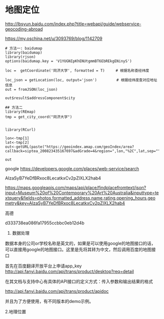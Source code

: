 # 地图定位

http://lbsyun.baidu.com/index.php?title=webapi/guide/webservice-geocoding-abroad



https://my.oschina.net/u/3093769/blog/1142709

```
# 方法一: baidumap
library(baidumap)
library(rjson)
options(baidumap.key = 'V1YUGNIpKhENUtgmmBT6EbREkgENinyS')

loc =  getCoordinate('同济大学', formatted = T)     # 根据名称查经纬度

loc_json = getLocation(loc, output='json')         # 根据经纬度查对应地址信息
out = fromJSON(loc_json)

out$result$addressComponent$city

## 方法二
library(REmap)
tmp = get_city_coord("同济大学") 


library(RCurl)

lon<-tmp[1]
lat<-tmp[2]
out<-getURL(paste("https://geoindex.amap.com/geoIndex/area?callback=siptea_200823435167697&adGrade=4&region=",lon,"%2C",lat,sep=""))

out 
```

google
https://developers.google.com/places/web-service/search

AIzaSyB7YeDfBRxoc8LecatkxCv2pZlXLX2hab4



https://maps.googleapis.com/maps/api/place/findplacefromtext/json?input=Museum%20of%20Contemporary%20Art%20Australia&inputtype=textquery&fields=photos,formatted_address,name,rating,opening_hours,geometry&key=AIzaSyB7YeDfBRxoc8LecatkxCv2pZlXLX2hab4




高德

d333738ea086fa17955ccbbc0eb12d4b




1. 数据处理

数据本身的公司or学校名称是英文的，如果是可以使用google的地图接口的话，可以直接用google的地图接口。这里是先将其转为中文，然后调用百度的地图接口

首先在百度翻译开放平台上申请app_key
http://api.fanyi.baidu.com/api/trans/product/desktop?req=detail



在其文档与支持中心有具体的API接口的定义方式：传入参数和输出结果的格式

http://api.fanyi.baidu.com/api/trans/product/apidoc

并且为了方便使用，有不同版本的demo示例。


2.地理位置



